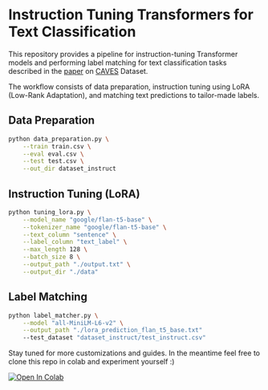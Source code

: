 # Instruction Tuning Transformers for Text Classification
This repository provides a pipeline for instruction-tuning Transformer models and performing label matching for text classification tasks described in the [paper](https://arxiv.org/abs/2404.01669) on [CAVES](https://arxiv.org/abs/2204.13746) Dataset. 

The workflow consists of data preparation, instruction tuning using LoRA (Low-Rank Adaptation), and matching text predictions to tailor-made labels.

## Data Preparation
```bash
python data_preparation.py \
    --train train.csv \
    --eval eval.csv \
    --test test.csv \
    --out_dir dataset_instruct
```

## Instruction Tuning (LoRA)
```bash
python tuning_lora.py \
    --model_name "google/flan-t5-base" \
    --tokenizer_name "google/flan-t5-base" \
    --text_column "sentence" \
    --label_column "text_label" \
    --max_length 128 \
    --batch_size 8 \
    --output_path "./output.txt" \
    --output_dir "./data"
```

## Label Matching
```bash
python label_matcher.py \
    --model "all-MiniLM-L6-v2" \
    --output_path "./lora_prediction_flan_t5_base.txt"
    --test_dataset "dataset_instruct/test_instruct.csv"
```

Stay tuned for more customizations and guides. In the meantime feel free to clone this repo in colab and experiment yourself :)

<a target="_blank" href="https://colab.research.google.com/github/GrimbleGrien/Instruction-Tuning-Transformers/blob/main/instruction_tuning.ipynb">
  <img src="https://colab.research.google.com/assets/colab-badge.svg" alt="Open In Colab"/>
</a>
